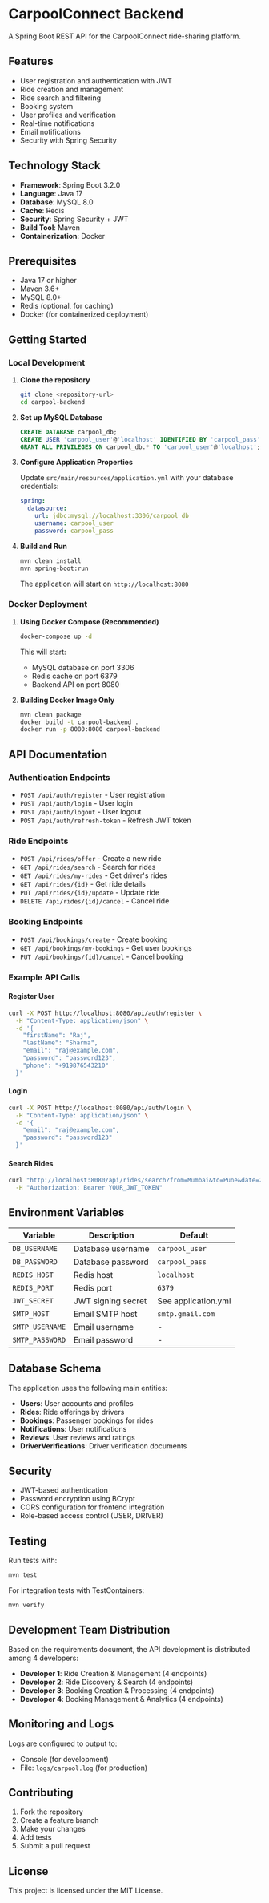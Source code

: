 # CarpoolConnect Backend

A Spring Boot REST API for the CarpoolConnect ride-sharing platform.

## Features

- User registration and authentication with JWT
- Ride creation and management
- Ride search and filtering
- Booking system
- User profiles and verification
- Real-time notifications
- Email notifications
- Security with Spring Security

## Technology Stack

- **Framework**: Spring Boot 3.2.0
- **Language**: Java 17
- **Database**: MySQL 8.0
- **Cache**: Redis
- **Security**: Spring Security + JWT
- **Build Tool**: Maven
- **Containerization**: Docker

## Prerequisites

- Java 17 or higher
- Maven 3.6+
- MySQL 8.0+
- Redis (optional, for caching)
- Docker (for containerized deployment)

## Getting Started

### Local Development

1. **Clone the repository**
   ```bash
   git clone <repository-url>
   cd carpool-backend
   ```

2. **Set up MySQL Database**
   ```sql
   CREATE DATABASE carpool_db;
   CREATE USER 'carpool_user'@'localhost' IDENTIFIED BY 'carpool_pass';
   GRANT ALL PRIVILEGES ON carpool_db.* TO 'carpool_user'@'localhost';
   ```

3. **Configure Application Properties**
   
   Update `src/main/resources/application.yml` with your database credentials:
   ```yaml
   spring:
     datasource:
       url: jdbc:mysql://localhost:3306/carpool_db
       username: carpool_user
       password: carpool_pass
   ```

4. **Build and Run**
   ```bash
   mvn clean install
   mvn spring-boot:run
   ```

   The application will start on `http://localhost:8080`

### Docker Deployment

1. **Using Docker Compose (Recommended)**
   ```bash
   docker-compose up -d
   ```

   This will start:
   - MySQL database on port 3306
   - Redis cache on port 6379
   - Backend API on port 8080

2. **Building Docker Image Only**
   ```bash
   mvn clean package
   docker build -t carpool-backend .
   docker run -p 8080:8080 carpool-backend
   ```

## API Documentation

### Authentication Endpoints

- `POST /api/auth/register` - User registration
- `POST /api/auth/login` - User login
- `POST /api/auth/logout` - User logout
- `POST /api/auth/refresh-token` - Refresh JWT token

### Ride Endpoints

- `POST /api/rides/offer` - Create a new ride
- `GET /api/rides/search` - Search for rides
- `GET /api/rides/my-rides` - Get driver's rides
- `GET /api/rides/{id}` - Get ride details
- `PUT /api/rides/{id}/update` - Update ride
- `DELETE /api/rides/{id}/cancel` - Cancel ride

### Booking Endpoints

- `POST /api/bookings/create` - Create booking
- `GET /api/bookings/my-bookings` - Get user bookings
- `PUT /api/bookings/{id}/cancel` - Cancel booking

### Example API Calls

#### Register User
```bash
curl -X POST http://localhost:8080/api/auth/register \
  -H "Content-Type: application/json" \
  -d '{
    "firstName": "Raj",
    "lastName": "Sharma",
    "email": "raj@example.com",
    "password": "password123",
    "phone": "+919876543210"
  }'
```

#### Login
```bash
curl -X POST http://localhost:8080/api/auth/login \
  -H "Content-Type: application/json" \
  -d '{
    "email": "raj@example.com",
    "password": "password123"
  }'
```

#### Search Rides
```bash
curl "http://localhost:8080/api/rides/search?from=Mumbai&to=Pune&date=2024-08-10&passengers=2" \
  -H "Authorization: Bearer YOUR_JWT_TOKEN"
```

## Environment Variables

| Variable | Description | Default |
|----------|-------------|---------|
| `DB_USERNAME` | Database username | `carpool_user` |
| `DB_PASSWORD` | Database password | `carpool_pass` |
| `REDIS_HOST` | Redis host | `localhost` |
| `REDIS_PORT` | Redis port | `6379` |
| `JWT_SECRET` | JWT signing secret | See application.yml |
| `SMTP_HOST` | Email SMTP host | `smtp.gmail.com` |
| `SMTP_USERNAME` | Email username | - |
| `SMTP_PASSWORD` | Email password | - |

## Database Schema

The application uses the following main entities:

- **Users**: User accounts and profiles
- **Rides**: Ride offerings by drivers
- **Bookings**: Passenger bookings for rides
- **Notifications**: User notifications
- **Reviews**: User reviews and ratings
- **DriverVerifications**: Driver verification documents

## Security

- JWT-based authentication
- Password encryption using BCrypt
- CORS configuration for frontend integration
- Role-based access control (USER, DRIVER)

## Testing

Run tests with:
```bash
mvn test
```

For integration tests with TestContainers:
```bash
mvn verify
```

## Development Team Distribution

Based on the requirements document, the API development is distributed among 4 developers:

- **Developer 1**: Ride Creation & Management (4 endpoints)
- **Developer 2**: Ride Discovery & Search (4 endpoints)  
- **Developer 3**: Booking Creation & Processing (4 endpoints)
- **Developer 4**: Booking Management & Analytics (4 endpoints)

## Monitoring and Logs

Logs are configured to output to:
- Console (for development)
- File: `logs/carpool.log` (for production)

## Contributing

1. Fork the repository
2. Create a feature branch
3. Make your changes
4. Add tests
5. Submit a pull request

## License

This project is licensed under the MIT License.
